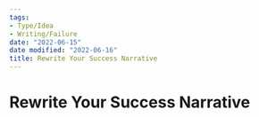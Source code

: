 ```yaml
---
tags:
- Type/Idea
- Writing/Failure
date: "2022-06-15"
date modified: "2022-06-16"
title: Rewrite Your Success Narrative
---
```


# Rewrite Your Success Narrative
